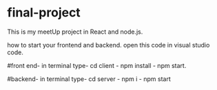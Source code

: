 # final-project

This is my meetUp project in React and node.js. 

how to start your frontend and backend. open this code in visual studio code.

#front end- in terminal type- cd client - npm install - npm start.

#backend-  in terminal type- cd server - npm i - npm start

